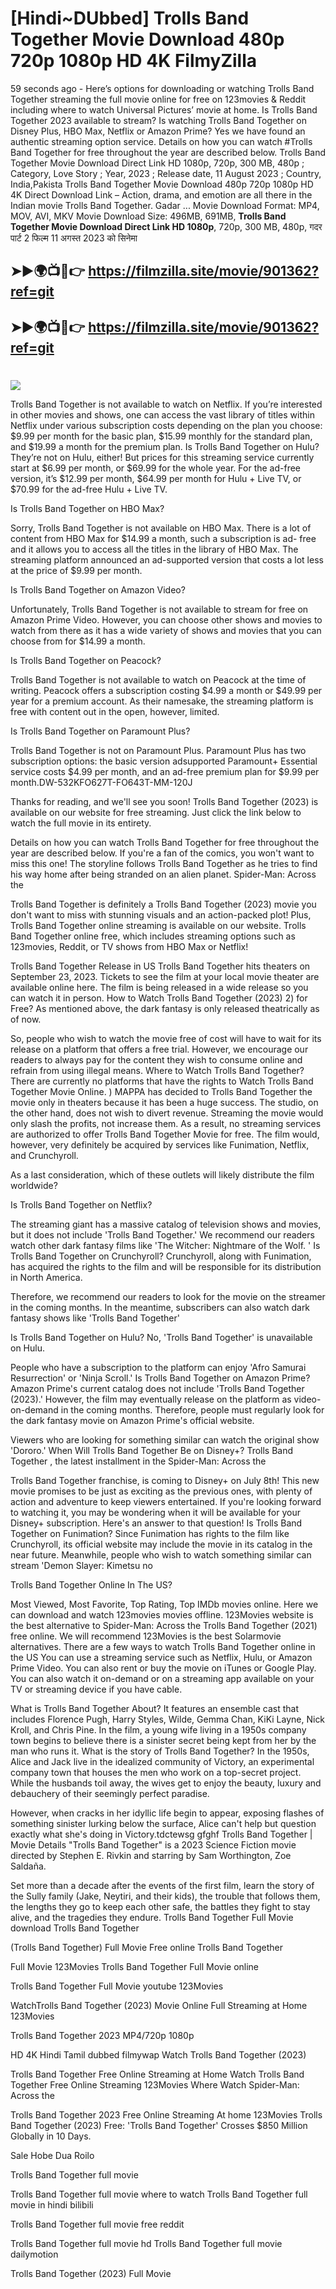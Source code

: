 # [Hindi~DUbbed] Trolls Band Together Movie Download 480p 720p 1080p HD 4K FilmyZilla


59 seconds ago - Here’s options for downloading or watching Trolls Band Together streaming the full movie online for free on 123movies & Reddit including where to watch Universal Pictures’ movie at home. Is Trolls Band Together 2023 available to stream? Is watching Trolls Band Together on Disney Plus, HBO Max, Netflix or Amazon Prime? Yes we have found an authentic streaming option service. Details on how you can watch #Trolls Band Together for free throughout the year are described below. Trolls Band Together Movie Download Direct Link HD 1080p, 720p, 300 MB, 480p ; Category, Love Story ; Year, 2023 ; Release date, 11 August 2023 ; Country, India,Pakista Trolls Band Together Movie Download 480p 720p 1080p HD 4K Direct Download Link – Action, drama, and emotion are all there in the Indian movie Trolls Band Together. Gadar ...
Movie Download Format: MP4, MOV, AVI, MKV
Movie Download Size: 496MB, 691MB, **Trolls Band Together Movie Download Direct Link HD 1080p**, 720p, 300 MB, 480p, गदर पार्ट 2 फिल्म 11 अगस्त 2023 को सिनेमा

## ➤►🌍📺📱👉   https://filmzilla.site/movie/901362?ref=git

## ➤►🌍📺📱👉   https://filmzilla.site/movie/901362?ref=git

#

<img src="https://image.tmdb.org/t/p/w780//k1KrbaCMACQiq7EA0Yhw3bdzMv7.jpg" />

Trolls Band Together is not available to watch on Netflix. If you’re interested in other movies and shows, one can access the vast library of titles within Netflix under various subscription costs depending on the plan you choose: $9.99 per month for the basic plan, $15.99 monthly for the standard plan, and $19.99 a month for the premium plan. Is Trolls Band Together on Hulu? They’re not on Hulu, either! But prices for this streaming service currently start at $6.99 per month, or $69.99 for the whole year. For the ad-free version, it’s $12.99 per month, $64.99 per month for Hulu + Live TV, or $70.99 for the ad-free Hulu + Live TV.

Is Trolls Band Together on HBO Max?

Sorry, Trolls Band Together is not available on HBO Max. There is a lot of content from HBO Max for $14.99 a month, such a subscription is ad- free and it allows you to access all the titles in the library of HBO Max. The streaming platform announced an ad-supported version that costs a lot less at the price of $9.99 per month.

Is Trolls Band Together on Amazon Video?

Unfortunately, Trolls Band Together is not available to stream for free on Amazon Prime Video. However, you can choose other shows and movies to watch from there as it has a wide variety of shows and movies that you can choose from for $14.99 a month.

Is Trolls Band Together on Peacock?

Trolls Band Together is not available to watch on Peacock at the time of writing. Peacock offers a subscription costing $4.99 a month or $49.99 per year for a premium account. As their namesake, the streaming platform is free with content out in the open, however, limited.

Is Trolls Band Together on Paramount Plus?

Trolls Band Together is not on Paramount Plus. Paramount Plus has two subscription options: the basic version adsupported Paramount+ Essential service costs $4.99 per month, and an ad-free premium plan for $9.99 per month.DW-532KFO627T-FO643T-MM-120J

Thanks for reading, and we'll see you soon! Trolls Band Together (2023) is available on our website for free streaming. Just click the link below to watch the full movie in its entirety.

Details on how you can watch Trolls Band Together for free throughout the year are described below. If you're a fan of the comics, you won't want to miss this one! The storyline follows Trolls Band Together as he tries to find his way home after being stranded on an alien planet. Spider-Man: Across the

Trolls Band Together is definitely a Trolls Band Together (2023) movie you don't want to miss with stunning visuals and an action-packed plot! Plus, Trolls Band Together online streaming is available on our website. Trolls Band Together online free, which includes streaming options such as 123movies, Reddit, or TV shows from HBO Max or Netflix!

Trolls Band Together Release in US Trolls Band Together hits theaters on September 23, 2023. Tickets to see the film at your local movie theater are available online here. The film is being released in a wide release so you can watch it in person. How to Watch Trolls Band Together (2023) 2) for Free? As mentioned above, the dark fantasy is only released theatrically as of now.

So, people who wish to watch the movie free of cost will have to wait for its release on a platform that offers a free trial. However, we encourage our readers to always pay for the content they wish to consume online and refrain from using illegal means. Where to Watch Trolls Band Together? There are currently no platforms that have the rights to Watch Trolls Band Together Movie Online. ) MAPPA has decided to Trolls Band Together the movie only in theaters because it has been a huge success. The studio, on the other hand, does not wish to divert revenue. Streaming the movie would only slash the profits, not increase them. As a result, no streaming services are authorized to offer Trolls Band Together Movie for free. The film would, however, very definitely be acquired by services like Funimation, Netflix, and Crunchyroll.

As a last consideration, which of these outlets will likely distribute the film worldwide?

Is Trolls Band Together on Netflix?

The streaming giant has a massive catalog of television shows and movies, but it does not include 'Trolls Band Together.' We recommend our readers watch other dark fantasy films like 'The Witcher: Nightmare of the Wolf. ' Is Trolls Band Together on Crunchyroll? Crunchyroll, along with Funimation, has acquired the rights to the film and will be responsible for its distribution in North America.

Therefore, we recommend our readers to look for the movie on the streamer in the coming months. In the meantime, subscribers can also watch dark fantasy shows like 'Trolls Band Together'

Is Trolls Band Together on Hulu? No, 'Trolls Band Together' is unavailable on Hulu.

People who have a subscription to the platform can enjoy 'Afro Samurai Resurrection' or 'Ninja Scroll.' Is Trolls Band Together on Amazon Prime? Amazon Prime's current catalog does not include 'Trolls Band Together (2023).' However, the film may eventually release on the platform as video-on-demand in the coming months. Therefore, people must regularly look for the dark fantasy movie on Amazon Prime's official website.

Viewers who are looking for something similar can watch the original show 'Dororo.' When Will Trolls Band Together Be on Disney+? Trolls Band Together , the latest installment in the Spider-Man: Across the

Trolls Band Together franchise, is coming to Disney+ on July 8th! This new movie promises to be just as exciting as the previous ones, with plenty of action and adventure to keep viewers entertained. If you're looking forward to watching it, you may be wondering when it will be available for your Disney+ subscription. Here's an answer to that question! Is Trolls Band Together on Funimation? Since Funimation has rights to the film like Crunchyroll, its official website may include the movie in its catalog in the near future. Meanwhile, people who wish to watch something similar can stream 'Demon Slayer: Kimetsu no

Trolls Band Together Online In The US?

Most Viewed, Most Favorite, Top Rating, Top IMDb movies online. Here we can download and watch 123movies movies offline. 123Movies website is the best alternative to Spider-Man: Across the Trolls Band Together (2021) free online. We will recommend 123Movies is the best Solarmovie alternatives. There are a few ways to watch Trolls Band Together online in the US You can use a streaming service such as Netflix, Hulu, or Amazon Prime Video. You can also rent or buy the movie on iTunes or Google Play. You can also watch it on-demand or on a streaming app available on your TV or streaming device if you have cable.

What is Trolls Band Together About? It features an ensemble cast that includes Florence Pugh, Harry Styles, Wilde, Gemma Chan, KiKi Layne, Nick Kroll, and Chris Pine. In the film, a young wife living in a 1950s company town begins to believe there is a sinister secret being kept from her by the man who runs it. What is the story of Trolls Band Together? In the 1950s, Alice and Jack live in the idealized community of Victory, an experimental company town that houses the men who work on a top-secret project. While the husbands toil away, the wives get to enjoy the beauty, luxury and debauchery of their seemingly perfect paradise.

However, when cracks in her idyllic life begin to appear, exposing flashes of something sinister lurking below the surface, Alice can't help but question exactly what she's doing in Victory.tdctewsg gfghf Trolls Band Together | Movie Details "Trolls Band Together" is a 2023 Science Fiction movie directed by Stephen E. Rivkin and starring by Sam Worthington, Zoe Saldaña.

Set more than a decade after the events of the first film, learn the story of the Sully family (Jake, Neytiri, and their kids), the trouble that follows them, the lengths they go to keep each other safe, the battles they fight to stay alive, and the tragedies they endure. Trolls Band Together Full Movie download Trolls Band Together

(Trolls Band Together) Full Movie Free online Trolls Band Together

Full Movie 123Movies Trolls Band Together Full Movie online

Trolls Band Together Full Movie youtube 123Movies

WatchTrolls Band Together (2023) Movie Online Full Streaming at Home 123Movies

Trolls Band Together 2023 MP4/720p 1080p

HD 4K Hindi Tamil dubbed filmywap Watch Trolls Band Together (2023)

Trolls Band Together Free Online Streaming at Home Watch Trolls Band Together Free Online Streaming 123Movies Where Watch Spider-Man: Across the

Trolls Band Together 2023 Free Online Streaming At home 123Movies Trolls Band Together (2023) Free: 'Trolls Band Together' Crosses $850 Million Globally in 10 Days.

Sale Hobe Dua Roilo

Trolls Band Together full movie

Trolls Band Together full movie where to watch Trolls Band Together full movie in hindi bilibili

Trolls Band Together full movie free reddit

Trolls Band Together full movie hd Trolls Band Together full movie dailymotion

Trolls Band Together (2023) Full Movie